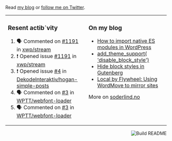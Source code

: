Read [my blog](https://soderlind.no/) or [follow me on Twitter](https://twitter.com/soderlind).

<table><tr><td valign="top" width="49%">

### Resent actib´vity

<!--START_SECTION:activity-->
1. 🗣 Commented on [#1191](https://github.com/xwp/stream/issues/1191) in [xwp/stream](https://github.com/xwp/stream)
2. ❗️ Opened issue [#1191](https://github.com/xwp/stream/issues/1191) in [xwp/stream](https://github.com/xwp/stream)
3. ❗️ Opened issue [#4](https://github.com/DekodeInteraktiv/hogan-simple-posts/issues/4) in [DekodeInteraktiv/hogan-simple-posts](https://github.com/DekodeInteraktiv/hogan-simple-posts)
4. 🗣 Commented on [#3](https://github.com/WPTT/webfont-loader/issues/3) in [WPTT/webfont-loader](https://github.com/WPTT/webfont-loader)
5. 🗣 Commented on [#3](https://github.com/WPTT/webfont-loader/issues/3) in [WPTT/webfont-loader](https://github.com/WPTT/webfont-loader)
<!--END_SECTION:activity-->

</td><td valign="top" width="49%">

### On my blog
  
<!-- BLOG:START -->
- [How to import native ES modules in WordPress](https://soderlind.no/how-to-import-native-es-modules-in-wordpress/)
- [add_theme_support( 'disable_block_style')](https://soderlind.no/add-theme-support-disable-block-style/)
- [Hide block styles in Gutenberg](https://soderlind.no/hide-block-styles-in-gutenberg/)
- [Local by Flywheel: Using WordMove to mirror sites](https://soderlind.no/local-by-flywheel-using-wordmove-to-mirror-sites/)
<!-- BLOG:END -->

More on [soderlind.no](https://soderlind.no/)
</td></tr></table>


<a href="https://github.com/soderlind/soderlind/actions"><img src="https://github.com/soderlind/soderlind/workflows/Build%20README/badge.svg" align="right" alt="Build README"></a>

